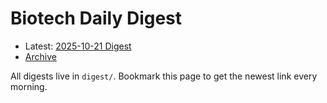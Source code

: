 # Biotech Daily Digest

- Latest: [2025-10-21 Digest](digest/2025-10-21.md)
- [Archive](archive.md)

All digests live in `digest/`. Bookmark this page to get the newest link every morning.
